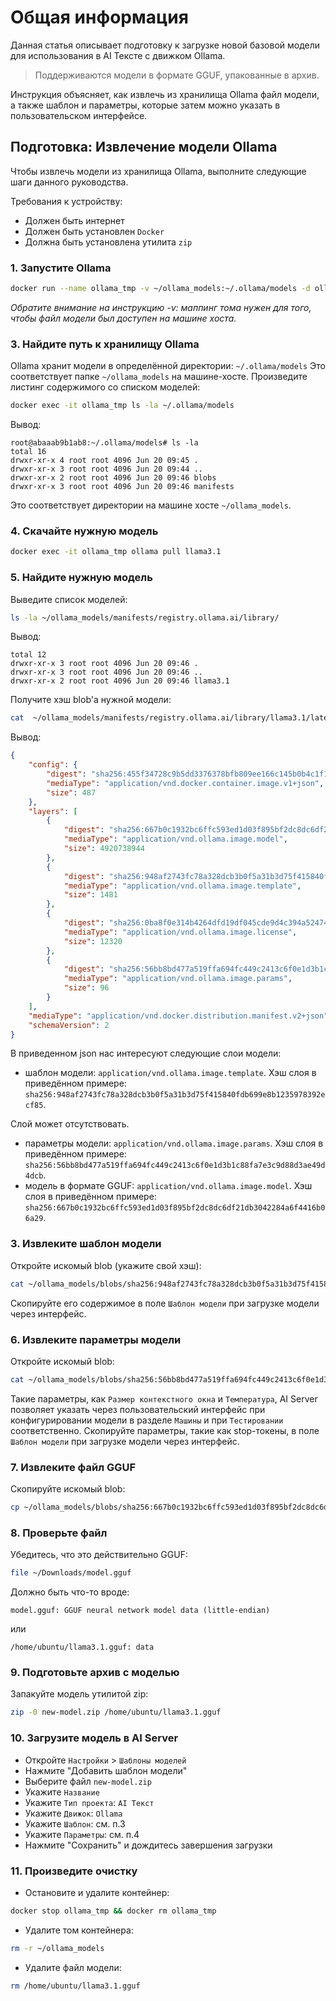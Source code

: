 # Общая информация
Данная статья описывает подготовку к загрузке новой базовой модели для использования в AI Тексте с движком Ollama.  
>Поддерживаются модели в формате GGUF, упакованные в архив.  

Инструкция объясняет, как извлечь из хранилища Ollama файл модели, а также шаблон и параметры, которые затем можно указать в пользовательском интерфейсе.

## Подготовка: Извлечение модели Ollama
Чтобы извлечь модели из хранилища Ollama, выполните следующие шаги данного руководства.

Требования к устройству:
- Должен быть интернет
- Должен быть установлен `Docker`
- Должна быть установлена утилита `zip`

### 1. **Запустите Ollama**
```bash
docker run --name ollama_tmp -v ~/ollama_models:~/.ollama/models -d ollama/ollama:latest 
```
*Обратите внимание на инструкцию -v: маппинг тома нужен для того, чтобы файл модели был доступен на машине хоста.*

### 3. **Найдите путь к хранилищу Ollama**
Ollama хранит модели в определённой директории:
`~/.ollama/models`
Это соответствует папке `~/ollama_models` на машине-хосте.
Произведите листинг содержимого со списком моделей:
```bash
docker exec -it ollama_tmp ls -la ~/.ollama/models
```
Вывод:
```
root@abaaab9b1ab8:~/.ollama/models# ls -la
total 16
drwxr-xr-x 4 root root 4096 Jun 20 09:45 .
drwxr-xr-x 3 root root 4096 Jun 20 09:44 ..
drwxr-xr-x 2 root root 4096 Jun 20 09:46 blobs
drwxr-xr-x 3 root root 4096 Jun 20 09:46 manifests
```
Это соответствует директории на машине хосте `~/ollama_models`.

### 4. **Скачайте нужную модель**
```bash
docker exec -it ollama_tmp ollama pull llama3.1
```

### 5. **Найдите нужную модель**
Выведите список моделей:
```bash
ls -la ~/ollama_models/manifests/registry.ollama.ai/library/
```
Вывод: 
```
total 12
drwxr-xr-x 3 root root 4096 Jun 20 09:46 .
drwxr-xr-x 3 root root 4096 Jun 20 09:46 ..
drwxr-xr-x 2 root root 4096 Jun 20 09:46 llama3.1
```
Получите хэш blob'а нужной модели: 
```bash
cat  ~/ollama_models/manifests/registry.ollama.ai/library/llama3.1/latest
```
Вывод: 
```json
{
    "config": {
        "digest": "sha256:455f34728c9b5dd3376378bfb809ee166c145b0b4c1f1a6feca069055066ef9a",
        "mediaType": "application/vnd.docker.container.image.v1+json",
        "size": 487
    },
    "layers": [
        {
            "digest": "sha256:667b0c1932bc6ffc593ed1d03f895bf2dc8dc6df21db3042284a6f4416b06a29",
            "mediaType": "application/vnd.ollama.image.model",
            "size": 4920738944
        },
        {
            "digest": "sha256:948af2743fc78a328dcb3b0f5a31b3d75f415840fdb699e8b1235978392ecf85",
            "mediaType": "application/vnd.ollama.image.template",
            "size": 1481
        },
        {
            "digest": "sha256:0ba8f0e314b4264dfd19df045cde9d4c394a52474bf92ed6a3de22a4ca31a177",
            "mediaType": "application/vnd.ollama.image.license",
            "size": 12320
        },
        {
            "digest": "sha256:56bb8bd477a519ffa694fc449c2413c6f0e1d3b1c88fa7e3c9d88d3ae49d4dcb",
            "mediaType": "application/vnd.ollama.image.params",
            "size": 96
        }
    ],
    "mediaType": "application/vnd.docker.distribution.manifest.v2+json",
    "schemaVersion": 2
}
```

В приведенном json нас интересуют следующие слои модели:
- шаблон модели: `application/vnd.ollama.image.template`. Хэш слоя в приведённом примере: `sha256:948af2743fc78a328dcb3b0f5a31b3d75f415840fdb699e8b1235978392ecf85`.

Слой может отсутствовать. 
- параметры модели: `application/vnd.ollama.image.params`. Хэш слоя в приведённом примере: `sha256:56bb8bd477a519ffa694fc449c2413c6f0e1d3b1c88fa7e3c9d88d3ae49d4dcb`.
- модель в формате GGUF: `application/vnd.ollama.image.model`. Хэш слоя в приведённом примере: `sha256:667b0c1932bc6ffc593ed1d03f895bf2dc8dc6df21db3042284a6f4416b06a29`.
### 3. **Извлеките шаблон модели**

Откройте искомый blob (укажите свой хэш):
```bash
cat ~/ollama_models/blobs/sha256:948af2743fc78a328dcb3b0f5a31b3d75f415840fdb699e8b1235978392ecf85
```
Скопируйте его содержимое в поле `Шаблон модели` при загрузке модели через интерфейс.

### 6. **Извлеките параметры модели**
Откройте искомый blob:
```bash
cat ~/ollama_models/blobs/sha256:56bb8bd477a519ffa694fc449c2413c6f0e1d3b1c88fa7e3c9d88d3ae49d4dcb
```
Такие параметры, как `Размер контекстного окна` и `Температура`, AI Server позволяет указать через пользовательский интерфейс при конфигурировании модели в разделе `Машины` и при `Тестировании` соответственно.
Скопируйте параметры, такие как stop-токены, в поле `Шаблон модели` при загрузке модели через интерфейс.

### 7. **Извлеките файл GGUF**
Скопируйте искомый blob:
```bash
cp ~/ollama_models/blobs/sha256:667b0c1932bc6ffc593ed1d03f895bf2dc8dc6df21db3042284a6f4416b06a29 ~/llama3.1.gguf
```

### 8. **Проверьте файл**
Убедитесь, что это действительно GGUF:
   ```bash
   file ~/Downloads/model.gguf
   ```
Должно быть что-то вроде:
   ```
   model.gguf: GGUF neural network model data (little-endian)
   ```
или
   ```
   /home/ubuntu/llama3.1.gguf: data
   ```

### 9. **Подготовьте архив с моделью**
Запакуйте модель утилитой zip:
```bash
zip -0 new-model.zip /home/ubuntu/llama3.1.gguf
```

### 10. **Загрузите модель в AI Server**
- Откройте `Настройки` > `Шаблоны моделей`
- Нажмите "Добавить шаблон модели"
- Выберите файл `new-model.zip`
- Укажите `Название`
- Укажите `Тип проекта`: `AI Текст`
- Укажите `Движок`: `Ollama`
- Укажите `Шаблон`: см. п.3
- Укажите `Параметры`: см. п.4
- Нажмите "Сохранить" и дождитесь завершения загрузки

### 11. **Произведите очистку**
- Остановите и удалите контейнер: 
```bash
docker stop ollama_tmp && docker rm ollama_tmp
```
- Удалите том контейнера:
```bash
rm -r ~/ollama_models
```
- Удалите файл модели:
```bash
rm /home/ubuntu/llama3.1.gguf
```